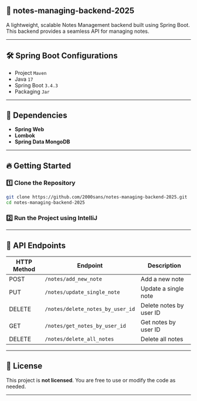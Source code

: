 ## 🚀 notes-managing-backend-2025

A lightweight, scalable Notes Management backend built using Spring Boot. This backend provides a seamless API for managing notes.

---

## 🛠 Spring Boot Configurations

- Project `Maven`
- Java `17`
- Spring Boot `3.4.3`
- Packaging `Jar`

---

## 🔧 Dependencies

- **Spring Web**
- **Lombok**
- **Spring Data MongoDB**

---

## 🔥 Getting Started

### 1️⃣ Clone the Repository

```bash
git clone https://github.com/2000sans/notes-managing-backend-2025.git
cd notes-managing-backend-2025
```

### 2️⃣ Run the Project using IntelliJ

---

## 📱 API Endpoints

| HTTP Method | Endpoint                             | Description                                |
|-------------|--------------------------------------|--------------------------------------------|
| POST        | `/notes/add_new_note`               | Add a new note                             |
| PUT         | `/notes/update_single_note`         | Update a single note                       |
| DELETE      | `/notes/delete_notes_by_user_id`    | Delete notes by user ID                    |
| GET         | `/notes/get_notes_by_user_id`       | Get notes by user ID                       |
| DELETE      | `/notes/delete_all_notes`           | Delete all notes                           |

---

## 📜 License

This project is **not licensed**. You are free to use or modify the code as needed.

---
